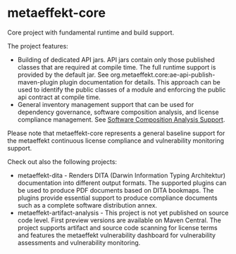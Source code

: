 # metaeffekt-core

Core project with fundamental runtime and build support.

The project features:
* Building of dedicated API jars. API jars contain only those published 
  classes that are required at compile time. The full runtime support
  is provided by the default jar. See org.metaeffekt.core:ae-api-publish-maven-plugin
  plugin documentation for details. This approach can be used to identify the public
  classes of a module and enforcing the public api contract at compile time.
* General inventory management support that can be used for dependency
  governance, software composition analysis, and license compliance management. See
  [Software Composition Analysis Support](docs/software-composition-analysis.md).
  
Please note that metaeffekt-core represents a general baseline support for the metaeffekt 
continuous license compliance and vulnerability monitoring support.

Check out also the following projects:
* metaeffekt-dita - Renders DITA (Darwin Information Typing Architektur) documentation into different output formats. 
  The supported plugins can be used to produce PDF documents based on DITA bookmaps. The
  plugins provide essential support to produce compliance documents such as a complete
  software distribution annex.
* metaeffekt-artifact-analysis - This project is not yet published on source code level. First
  preview versions are available on Maven Central. The project supports artifact and source
  code scanning for license terms and features the metaeffekt vulnerability dashboard for
  vulnerability assessments and vulnerability monitoring.